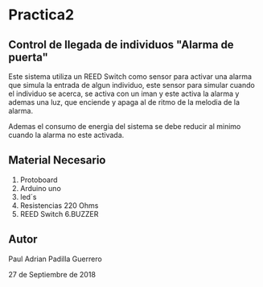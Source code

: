 Practica2
=========
Control de llegada de individuos "Alarma de puerta"
---------------------------------------------------
Este sistema utiliza un REED Switch como sensor para activar una alarma que simula la entrada de algun individuo,
este sensor para simular cuando el individuo se acerca, se activa con un iman y este activa la alarma y ademas una luz,
que enciende y apaga al de ritmo de la melodia de la alarma.

Ademas el consumo de energia del sistema se debe reducir al minimo cuando la alarma no este activada.

Material Necesario
------------------
1. Protoboard
2. Arduino uno
3. led´s
4. Resistencias 220 Ohms
5. REED Switch
6.BUZZER

Autor
-----
Paul Adrian Padilla Guerrero

27 de Septiembre de 2018
